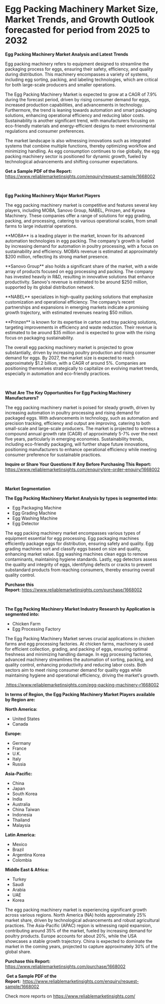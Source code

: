 <p><h1>Egg Packing Machinery Market Size, Market Trends, and Growth Outlook forecasted for period from 2025 to 2032</h1></p><p><strong>Egg Packing Machinery Market Analysis and Latest Trends</strong></p>
<p><p>Egg packing machinery refers to equipment designed to streamline the packaging process for eggs, ensuring their safety, efficiency, and quality during distribution. This machinery encompasses a variety of systems, including egg sorting, packing, and labeling technologies, which are critical for both large-scale producers and smaller operations. </p><p>The Egg Packing Machinery Market is expected to grow at a CAGR of 7.9% during the forecast period, driven by rising consumer demand for eggs, increased production capabilities, and advancements in technology. Furthermore, the trend is leaning towards automation and smart packaging solutions, enhancing operational efficiency and reducing labor costs. Sustainability is another significant trend, with manufacturers focusing on eco-friendly materials and energy-efficient designs to meet environmental regulations and consumer preferences.</p><p>The market landscape is also witnessing innovations such as integrated systems that combine multiple functions, thereby optimizing workflow and minimizing handling. As egg consumption continues to rise globally, the egg packing machinery sector is positioned for dynamic growth, fueled by technological advancements and shifting consumer expectations.</p></p>
<p><strong>Get a Sample PDF of the Report:&nbsp;</strong> <a href="https://www.reliablemarketinsights.com/enquiry/request-sample/1668002?utm_campaign=2280&utm_medium=2&utm_source=Github&utm_content=ia&utm_term=06032025&utm_id=egg-packing-machinery">https://www.reliablemarketinsights.com/enquiry/request-sample/1668002</a></p>
<p>&nbsp;</p>
<p><strong>Egg Packing Machinery Major Market Players</strong></p>
<p><p>The egg packing machinery market is competitive and features several key players, including MOBA, Sanovo Group, NABEL, Prinzen, and Kyowa Machinery. These companies offer a range of solutions for egg grading, packing, and processing, catering to various operational scales, from small farms to large industrial operations.</p><p>**MOBA** is a leading player in the market, known for its advanced automation technologies in egg packing. The company's growth is fueled by increasing demand for automation in poultry processing, with a focus on sustainability and efficiency. MOBA’s revenue is estimated at approximately $200 million, reflecting its strong market presence.</p><p>**Sanovo Group** also holds a significant share of the market, with a wide array of products focused on egg processing and packing. The company has invested heavily in R&D, resulting in innovative solutions that enhance productivity. Sanovo's revenue is estimated to be around $250 million, supported by its global distribution network.</p><p>**NABEL** specializes in high-quality packing solutions that emphasize customization and operational efficiency. The company’s recent partnerships and expansions in emerging markets indicate a promising growth trajectory, with estimated revenues nearing $50 million.</p><p>**Prinzen** is known for its expertise in carton and tray packing solutions, targeting improvements in efficiency and waste reduction. Their revenue is estimated to be around $35 million and is expected to grow with the rising focus on packaging sustainability.</p><p>The overall egg packing machinery market is projected to grow substantially, driven by increasing poultry production and rising consumer demand for eggs. By 2027, the market size is expected to reach approximately $1.2 billion, with a CAGR of around 5%. Companies are positioning themselves strategically to capitalize on evolving market trends, especially in automation and eco-friendly practices.</p></p>
<p>&nbsp;</p>
<p><strong>What Are The Key Opportunities For Egg Packing Machinery Manufacturers?</strong></p>
<p><p>The egg packing machinery market is poised for steady growth, driven by increasing automation in poultry processing and rising demand for packaged eggs. With advancements in technology, such as automation and precision tracking, efficiency and output are improving, catering to both small-scale and large-scale producers. The market is projected to witness a compound annual growth rate (CAGR) of approximately 5-7% over the next five years, particularly in emerging economies. Sustainability trends, including eco-friendly packaging, will further shape future innovations, positioning manufacturers to enhance operational efficiency while meeting consumer preference for sustainable practices.</p></p>
<p><strong>Inquire or Share Your Questions If Any Before Purchasing This Report:</strong> <a href="https://www.reliablemarketinsights.com/enquiry/pre-order-enquiry/1668002?utm_campaign=2280&utm_medium=2&utm_source=Github&utm_content=ia&utm_term=06032025&utm_id=egg-packing-machinery">https://www.reliablemarketinsights.com/enquiry/pre-order-enquiry/1668002</a></p>
<p>&nbsp;</p>
<p><strong>Market Segmentation</strong></p>
<p><strong>The Egg Packing Machinery Market Analysis by types is segmented into:</strong></p>
<p><ul><li>Egg Packaging Machine</li><li>Egg Grading Machine</li><li>Egg Washing Machine</li><li>Egg Detector</li></ul></p>
<p><p>The egg packing machinery market encompasses various types of equipment essential for egg processing. Egg packaging machines efficiently package eggs for distribution, ensuring safety and quality. Egg grading machines sort and classify eggs based on size and quality, enhancing market value. Egg washing machines clean eggs to remove contaminants, maintaining hygiene standards. Lastly, egg detectors assess the quality and integrity of eggs, identifying defects or cracks to prevent substandard products from reaching consumers, thereby ensuring overall quality control.</p></p>
<p><strong>Purchase this Report:&nbsp;</strong><a href="https://www.reliablemarketinsights.com/purchase/1668002?utm_campaign=2280&utm_medium=2&utm_source=Github&utm_content=ia&utm_term=06032025&utm_id=egg-packing-machinery">https://www.reliablemarketinsights.com/purchase/1668002</a></p>
<p>&nbsp;</p>
<p><strong>The Egg Packing Machinery Market Industry Research by Application is segmented into:</strong></p>
<p><ul><li>Chicken Farm</li><li>Egg Processing Factory</li></ul></p>
<p><p>The Egg Packing Machinery Market serves crucial applications in chicken farms and egg processing factories. At chicken farms, machinery is used for efficient collection, grading, and packing of eggs, ensuring optimal freshness and minimizing handling damage. In egg processing factories, advanced machinery streamlines the automation of sorting, packing, and quality control, enhancing productivity and reducing labor costs. Both sectors aim to meet rising consumer demand for quality eggs while maintaining hygiene and operational efficiency, driving the market's growth.</p></p>
<p><a href="https://www.reliablemarketinsights.com/egg-packing-machinery-r1668002?utm_campaign=2280&utm_medium=2&utm_source=Github&utm_content=ia&utm_term=06032025&utm_id=egg-packing-machinery">&nbsp;https://www.reliablemarketinsights.com/egg-packing-machinery-r1668002</a></p>
<p><strong>In terms of Region, the Egg Packing Machinery Market Players available by Region are:</strong></p>
<p>
    <p> <strong> North America: </strong>
        <ul>
            <li>United States</li>
            <li>Canada</li>
        </ul>
        </p> 
    <p> <strong> Europe: </strong>
        <ul>
            <li>Germany</li>
            <li>France</li>
            <li>U.K.</li>
            <li>Italy</li>
            <li>Russia</li>
        </ul>
        </p> 
    <p> <strong> Asia-Pacific: </strong>
        <ul>
            <li>China</li>
            <li>Japan</li>
            <li>South Korea</li>
            <li>India</li>
            <li>Australia</li>
            <li>China Taiwan</li>
            <li>Indonesia</li>
            <li>Thailand</li>
            <li>Malaysia</li>
        </ul>
        </p> 
    <p> <strong> Latin America: </strong>
        <ul>
            <li>Mexico</li>
            <li>Brazil</li>
            <li>Argentina Korea</li>
            <li>Colombia</li>
        </ul>
        </p> 
    <p> <strong> Middle East & Africa: </strong>
        <ul>
            <li>Turkey</li>
            <li>Saudi</li>
            <li>Arabia</li>
            <li>UAE</li>
            <li>Korea</li>
        </ul>
    </p>
    </p>
<p><p>The egg packing machinery market is experiencing significant growth across various regions. North America (NA) holds approximately 25% market share, driven by technological advancements and robust agricultural practices. The Asia-Pacific (APAC) region is witnessing rapid expansion, contributing around 35% of the market, fueled by increasing demand for poultry products. Europe accounts for about 20%, while the USA showcases a stable growth trajectory. China is expected to dominate the market in the coming years, projected to capture approximately 30% of the global share.</p></p>
<p><strong>Purchase this Report: </strong><a href="https://www.reliablemarketinsights.com/purchase/1668002?utm_campaign=2280&utm_medium=2&utm_source=Github&utm_content=ia&utm_term=06032025&utm_id=egg-packing-machinery">https://www.reliablemarketinsights.com/purchase/1668002</a></p>
<p>&nbsp;<strong>Get a Sample PDF of the Report:&nbsp;&nbsp;</strong><a href="https://www.reliablemarketinsights.com/enquiry/request-sample/1668002?utm_campaign=2280&utm_medium=2&utm_source=Github&utm_content=ia&utm_term=06032025&utm_id=egg-packing-machinery">https://www.reliablemarketinsights.com/enquiry/request-sample/1668002</a></p>
<p><strong></strong></p>
<p>Check more reports on <a href="https://www.reliablemarketinsights.com/?utm_campaign=2280&utm_medium=2&utm_source=Github&utm_content=ia&utm_term=06032025&utm_id=egg-packing-machinery">https://www.reliablemarketinsights.com/</a></p>